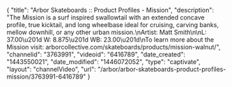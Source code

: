 {
    "title": "Arbor Skateboards :: Product Profiles - Mission",
    "description": "The Mission is a surf inspired swallowtail with an extended concave profile, true kicktail, and long wheelbase ideal for cruising, carving banks, mellow downhill, or any other urban mission.\nArtist: Matt Smith\n\nL: 37.00\u201d W: 8.875\u201d WB: 23.00\u201d\nTo learn more about the Mission visit: arborcollective.com\/skateboards\/products\/mission-walnut\/",
    "channelid": "3763991",
    "videoid": "6416789",
    "date_created": "1443550021",
    "date_modified": "1446072052",
    "type": "captivate",
    "layout": "channelVideo",
    "url": "\/arbor\/arbor-skateboards-product-profiles-mission\/3763991-6416789"
}